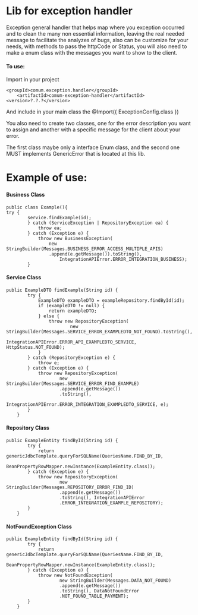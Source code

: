 # Lib for exception handler

Exception general handler that helps map where you exception occurred and to clean the many non essential information, leaving the real needed message to facilitate the analyzes of bugs, also can be customize for your needs, with methods to pass the httpCode or Status, you will also need to make a enum class with the messages you want to show to the client.

#### To use:
Import in your project

	<groupId>comum.exception.handler</groupId>
		<artifactId>comum-exception-handler</artifactId>
	<version>?.?.?</version>


And include in your main class the @Import({ ExceptionConfig.class })

You also need to create two classes, one for the error description you want to assign and another with a specific message for the client about your error.

The first class maybe only a interface Enum class, and the second one MUST implements GenericError that is located at this lib.

# Example of use:

#### Business Class
```
public class Example(){ 
try {
		service.findExample(id);
		} catch (ServiceException | RepositoryException ea) {
			throw ea;
		} catch (Exception e) {
			throw new BusinessException(
				new StringBuilder(Messages.BUSINESS_ERROR_ACCESS_MULTIPLE_APIS)
				.append(e.getMessage()).toString(),
					IntegrationAPIError.ERROR_INTEGRATION_BUSINESS);
		}
```
#### Service Class
```
public ExampleDTO findExample(String id) {
		try {
			ExampleDTO exampleDTO = exampleRepository.findById(id);
			if (exampleDTO != null) {
				return exampleDTO;
			} else {
				throw new RepositoryException(
						new StringBuilder(Messages.SERVICE_ERROR_EXAMPLEDTO_NOT_FOUND).toString(),
						IntegrationAPIError.ERROR_API_EXAMPLEDTO_SERVICE, HttpStatus.NOT_FOUND);
			}
		} catch (RepositoryException e) {
			throw e;
		} catch (Exception e) {
			throw new RepositoryException(
					new StringBuilder(Messages.SERVICE_ERROR_FIND_EXAMPLE)
					.append(e.getMessage())
					.toString(),
					IntegrationAPIError.ERROR_INTEGRATION_EXAMPLEDTO_SERVICE, e);
		}
	}
```

#### Repository Class
```
public ExampleEntity findById(String id) {
		try {
			return genericJdbcTemplate.queryForSQLName(QueriesName.FIND_BY_ID,
					BeanPropertyRowMapper.newInstance(ExampleEntity.class));
		} catch (Exception e) {
			throw new RepositoryException(
					new StringBuilder(Messages.REPOSITORY_ERROR_FIND_ID)
					.append(e.getMessage())
					.toString(), IntegrationAPIError
					.ERROR_INTEGRATION_EXAMPLE_REPOSITORY);
		}
	}
```
#### NotFoundException Class
```
public ExampleEntity findById(String id) {
		try {
			return genericJdbcTemplate.queryForSQLName(QueriesName.FIND_BY_ID,
					BeanPropertyRowMapper.newInstance(ExampleEntity.class));
		} catch (Exception e) {
			throw new NotFoundException(
					new StringBuilder(Messages.DATA_NOT_FOUND)
					.append(e.getMessage())
					.toString(), DataNotFoundError
					.NOT_FOUND_TABLE_PAYMENT);
		}
	}
```